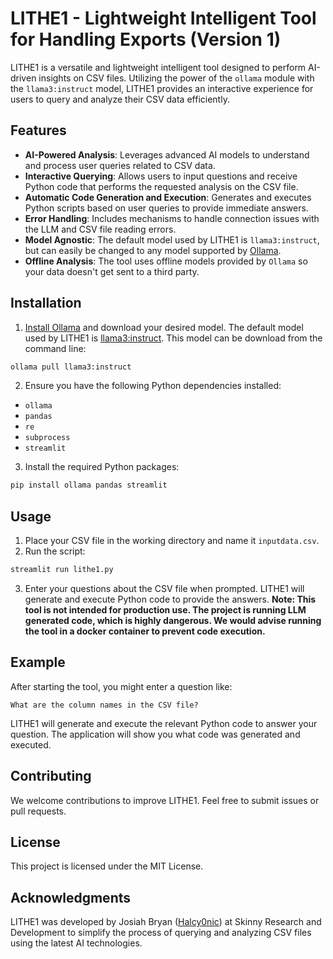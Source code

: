 # LITHE1 - Lightweight Intelligent Tool for Handling Exports (Version 1)

LITHE1 is a versatile and lightweight intelligent tool designed to perform AI-driven insights on CSV files. Utilizing the power of the `ollama` module with the `llama3:instruct` model, LITHE1 provides an interactive experience for users to query and analyze their CSV data efficiently.

## Features

- **AI-Powered Analysis**: Leverages advanced AI models to understand and process user queries related to CSV data.
- **Interactive Querying**: Allows users to input questions and receive Python code that performs the requested analysis on the CSV file.
- **Automatic Code Generation and Execution**: Generates and executes Python scripts based on user queries to provide immediate answers.
- **Error Handling**: Includes mechanisms to handle connection issues with the LLM and CSV file reading errors.
- **Model Agnostic**: The default model used by LITHE1 is `llama3:instruct`, but can easily be changed to any model supported by [Ollama](https://www.ollama.com/library).
- **Offline Analysis**: The tool uses offline models provided by `Ollama` so your data doesn't get sent to a third party.

## Installation

1. [Install Ollama](https://ollama.com/) and download your desired model.  The default model used by LITHE1 is [llama3:instruct](https://ollama.com/library/llama3:instruct).  This model can be download from the command line:
```sh
ollama pull llama3:instruct
```

2. Ensure you have the following Python dependencies installed:

- `ollama`
- `pandas`
- `re`
- `subprocess`
- `streamlit`

3. Install the required Python packages:

```sh
pip install ollama pandas streamlit
```

## Usage

1. Place your CSV file in the working directory and name it `inputdata.csv`.
2. Run the script:

```sh
streamlit run lithe1.py
```

3. Enter your questions about the CSV file when prompted. LITHE1 will generate and execute Python code to provide the answers. **Note: This tool is not intended for production use.  The project is running LLM generated code, which is highly dangerous.  We would advise running the tool in a docker container to prevent code execution.**


## Example

After starting the tool, you might enter a question like:

```
What are the column names in the CSV file?
```

LITHE1 will generate and execute the relevant Python code to answer your question.  The application will show you what code was generated and executed.


## Contributing

We welcome contributions to improve LITHE1. Feel free to submit issues or pull requests.


## License

This project is licensed under the MIT License.


## Acknowledgments

LITHE1 was developed by Josiah Bryan ([Halcy0nic](https://github.com/Halcy0nic)) at Skinny Research and Development to simplify the process of querying and analyzing CSV files using the latest AI technologies.
